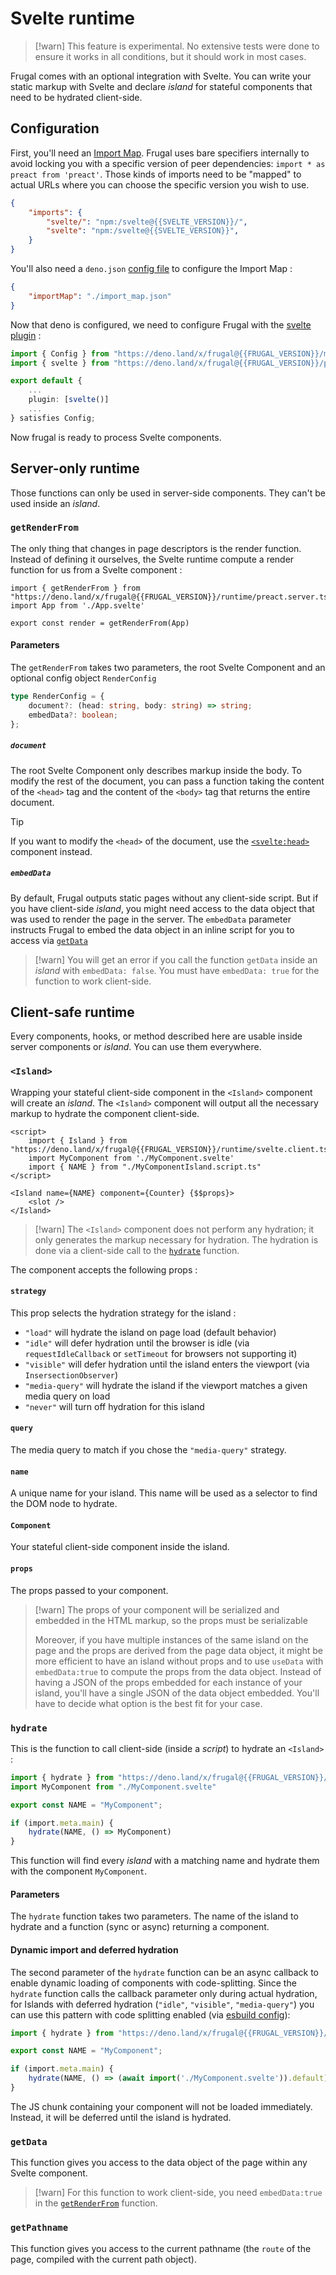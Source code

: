 # Svelte runtime

> [!warn]
> This feature is experimental. No extensive tests were done to ensure it works in all conditions, but it should work in most cases.

Frugal comes with an optional integration with Svelte. You can write your static markup with Svelte and declare _island_ for stateful components that need to be hydrated client-side.

## Configuration

First, you'll need an [Import Map](https://developer.mozilla.org/en-US/docs/Web/HTML/Element/script/type/importmap). Frugal uses bare specifiers internally to avoid locking you with a specific version of peer dependencies: `import * as preact from 'preact'`. Those kinds of imports need to be "mapped" to actual URLs where you can choose the specific version you wish to use.

```json filename=import_map.json
{
    "imports": {
        "svelte/": "npm:/svelte@{{SVELTE_VERSION}}/",
        "svelte": "npm:/svelte@{{SVELTE_VERSION}}",
    }
}
```

You'll also need a `deno.json` [config file](https://deno.land/manual@v{{DENO_VERSIO}}/getting_started/configuration_file) to configure the Import Map :

```json filename=deno.json
{
    "importMap": "./import_map.json"
}
```

Now that deno is configured, we need to configure Frugal with the [svelte plugin](/doc@{{version}}/reference/plugins#heading-svelte-experimental) :

```ts filename=frugal.config.ts
import { Config } from "https://deno.land/x/frugal@{{FRUGAL_VERSION}}/mod.ts"
import { svelte } from "https://deno.land/x/frugal@{{FRUGAL_VERSION}}/plugins/svelte.ts"

export default {
    ...
    plugin: [svelte()]
    ...
} satisfies Config;
```

Now frugal is ready to process Svelte components.

## Server-only runtime

Those functions can only be used in server-side components. They can't be used inside an _island_.

### `getRenderFrom`

The only thing that changes in page descriptors is the render function. Instead of defining it ourselves, the Svelte runtime compute a render function for us from a Svelte component :

```tsx filename=page.tsx
import { getRenderFrom } from "https://deno.land/x/frugal@{{FRUGAL_VERSION}}/runtime/preact.server.ts"
import App from './App.svelte'

export const render = getRenderFrom(App)
```

#### Parameters

The `getRenderFrom` takes two parameters, the root Svelte Component and an optional config object `RenderConfig`

```ts
type RenderConfig = {
    document?: (head: string, body: string) => string;
    embedData?: boolean;
};
```

##### `document`

The root Svelte Component only describes markup inside the body. To modify the rest of the document, you can pass a function taking the content of the `<head>` tag and the content of the `<body>` tag that returns the entire document.

> [!tip]
> If you want to modify the `<head>` of the document, use the [`<svelte:head>`](https://svelte.dev/docs/special-elements#svelte-head) component instead.

##### `embedData`

By default, Frugal outputs static pages without any client-side script. But if you have client-side _island_, you might need access to the data object that was used to render the page in the server. The `embedData` parameter instructs Frugal to embed the data object in an inline script for you to access via [`getData`](/doc@{{version}}/reference/svelte-runtime#heading-getdata)

> [!warn]
> You will get an error if you call the function `getData` inside an _island_ with `embedData: false`. You must have `embedData: true` for the function to work client-side.

## Client-safe runtime

Every components, hooks, or method described here are usable inside server components or _island_. You can use them everywhere.

### `<Island>`

Wrapping your stateful client-side component in the `<Island>` component will create an _island_. The `<Island>` component will output all the necessary markup to hydrate the component client-side.

```svelte filename=MyComponentIsland.svelte
<script>
    import { Island } from "https://deno.land/x/frugal@{{FRUGAL_VERSION}}/runtime/svelte.client.ts"
    import MyComponent from './MyComponent.svelte'
    import { NAME } from "./MyComponentIsland.script.ts"
</script>

<Island name={NAME} component={Counter} {$$props}>
    <slot />
</Island>
```

> [!warn]
> The `<Island>` component does not perform any hydration; it only generates the markup necessary for hydration. The hydration is done via a client-side call to the [`hydrate`](/doc@{{version}}/reference/svelte-runtime#heading-hydrate) function.

The component accepts the following props :

#### `strategy`

This prop selects the hydration strategy for the island :

- `"load"` will hydrate the island on page load (default behavior)
- `"idle"` will defer hydration until the browser is idle (via `requestIdleCallback` or `setTimeout` for browsers not supporting it)
- `"visible"` will defer hydration until the island enters the viewport (via `InsersectionObserver`)
- `"media-query"` will hydrate the island if the viewport matches a given media query on load
- `"never"` will turn off hydration for this island

#### `query`

The media query to match if you chose the `"media-query"` strategy.

#### `name`

A unique name for your island. This name will be used as a selector to find the DOM node to hydrate.

#### `Component`

Your stateful client-side component inside the island.

#### `props`

The props passed to your component.

> [!warn]
> The props of your component will be serialized and embedded in the HTML markup, so the props must be serializable
>
> Moreover, if you have multiple instances of the same island on the page and the props are derived from the page data object, it might be more efficient to have an island without props and to use `useData` with `embedData:true` to compute the props from the data object. Instead of having a JSON of the props embedded for each instance of your island, you'll have a single JSON of the data object embedded. You'll have to decide what option is the best fit for your case.

### `hydrate`

This is the function to call client-side (inside a _script_) to hydrate an `<Island>` :

```ts filename=MyComponentIsland.script.ts
import { hydrate } from "https://deno.land/x/frugal@{{FRUGAL_VERSION}}/runtime/svelte.client.ts"
import MyComponent from "./MyComponent.svelte"

export const NAME = "MyComponent";

if (import.meta.main) {
    hydrate(NAME, () => MyComponent)
}
```

This function will find every _island_ with a matching name and hydrate them with the component `MyComponent`.

#### Parameters

The `hydrate` function takes two parameters. The name of the island to hydrate and a function (sync or async) returning a component.

#### Dynamic import and deferred hydration

The second parameter of the `hydrate` function can be an async callback to enable dynamic loading of components with code-splitting. Since the `hydrate` function calls the callback parameter only during actual hydration, for Islands with deferred hydration (`"idle"`, `"visible"`, `"media-query"`) you can use this pattern with code splitting enabled (via [esbuild config](/doc@{{FRUGAL_CONFIG}}/reference/configuration#heading-esbuild)):

```ts filename=MyComponentIsland.script.ts
import { hydrate } from "https://deno.land/x/frugal@{{FRUGAL_VERSION}}/runtime/preact.client.ts"

export const NAME = "MyComponent";

if (import.meta.main) {
    hydrate(NAME, () => (await import('./MyComponent.svelte')).default)
}
```

The JS chunk containing your component will not be loaded immediately. Instead, it will be deferred until the island is hydrated.

### `getData`

This function gives you access to the data object of the page within any Svelte component.

> [!warn]
> For this function to work client-side, you need `embedData:true` in the [`getRenderFrom`](/doc@{{version}}/reference/svelte-runtime#heading-getrenderfrom) function.

### `getPathname`

This function gives you access to the current pathname (the `route` of the page, compiled with the current path object).
